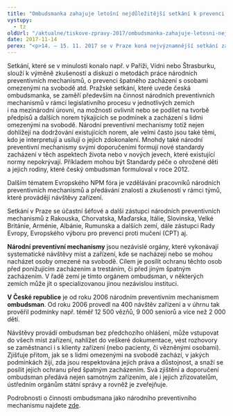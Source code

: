 ```yaml
---
title: "Ombudsmanka zahajuje letošní nejdůležitější setkání k prevenci špatného zacházení"
vystupy:
  - tz
oldUrl: "/aktualne/tiskove-zpravy-2017/ombudsmanka-zahajuje-letosni-nejdulezitejsi-setkani-k-prevenci-spatneho-zachazeni"
date: 2017-11-14
perex: "<p>14. – 15. 11. 2017 se v Praze koná nejvýznamnější setkání zástupců evropských národních preventivních mechanismů, tj. institucí, které systematicky dohlížejí na práva lidí v psychiatrických léčebnách, věznicích, dětských domovech, LDN, zařízeních pro seniory, policejních celách a jiných zařízeních, kde dochází k omezení svobody. Evropské NPM fórum pořádá ve spolupráci s českou ombudsmankou Rada Evropy a Evropská unie. </p>"
---
```


<!-- imported from the old website -->

<p>Setkání, které se v minulosti konalo např. v Paříži, Vídni nebo Štrasburku, slouží k výměně zkušeností a diskuzi o metodách práce národních preventivních mechanismů, o prevenci špatného zacházení s osobami omezenými na svobodě atd. Pražské setkání, které uvede česká ombudsmanka, se zaměří především na činnost národních preventivních mechanismů v rámci legislativního procesu v jednotlivých zemích i na mezinárodní úrovni, na možnosti ovlivnit nebo se podílet na tvorbě předpisů a dalších norem týkajících se podmínek a zacházení s lidmi omezenými na svobodě. Národní preventivní mechanismy totiž nejen dohlížejí na dodržování existujících norem, ale velmi často jsou také těmi, kdo je interpretují a usilují o jejich zdokonalení. Mnohdy také národní preventivní mechanismy svými doporučeními formují nové standardy zacházení v těch aspektech života nebo v nových jevech, které existující normy nepokrývají. Příkladem mohou být Standardy péče o ohrožené děti a jejich rodiny, které český ombudsman formuloval v roce 2012.</p> <p>Dalším tématem Evropského NPM fóra je vzdělávání pracovníků národních preventivních mechanismů a předávání znalostí a zkušeností v rámci týmů, které provádějí návštěvy zařízení.</p> <p>Setkání v Praze se účastní šéfové a další zástupci národních preventivních mechanismů z Rakouska, Chorvatska, Maďarska, Itálie, Slovinska, Velké Británie, Arménie, Albánie, Rumunska a dalších zemí, dále zástupci Rady Evropy, Evropského výboru pro prevenci proti mučení (CPT) aj.</p> <p><b>Národní preventivní mechanismy</b> jsou nezávislé orgány, které vykonávají systematické návštěvy míst a zařízení, kde se nacházejí nebo se mohou nacházet osoby omezené na svobodě. Cílem je posílit ochranu těchto osob před ponižujícím zacházením a trestáním, či před jiným špatným zacházením. V řadě zemí je tímto orgánem ombudsman, v některých zemích může jít o specializovanou jinou nezávislou instituci.</p> <p><b>V České republice</b> je od roku 2006 národním preventivním mechanismem <b>ombudsman</b>. Od roku 2006 provedl na 400 návštěv zařízení a v úhrnu tak prověřil podmínky např. téměř 12 500 vězňů, 9 000 seniorů a více než 2 000 dětí.</p> <p>Návštěvy provádí ombudsman bez předchozího ohlášení, může vstupovat do všech míst zařízení, nahlížet do veškeré dokumentace, vést rozhovory se zaměstnanci i s klienty zařízení (nebo pacienty, či vězněnými osobami). Zjišťuje přitom, jak se s lidmi omezenými na svobodě zachází, v jakých podmínkách žijí, zda jsou respektována jejich práva a důstojnost, a snaží se posílit jejich ochranu před špatným zacházením. Svá zjištění a doporučení ombudsman předává nejen samotným zařízením, ale i jejich zřizovatelům, ústředním orgánům státní správy a rovněž je zveřejňuje.</p> Podrobnosti o činnosti ombudsmana jako národního preventivního mechanismu najdete <a href="https://www.ochrance.cz/ochrana-osob-omezenych-na-svobode/">zde</a>.
